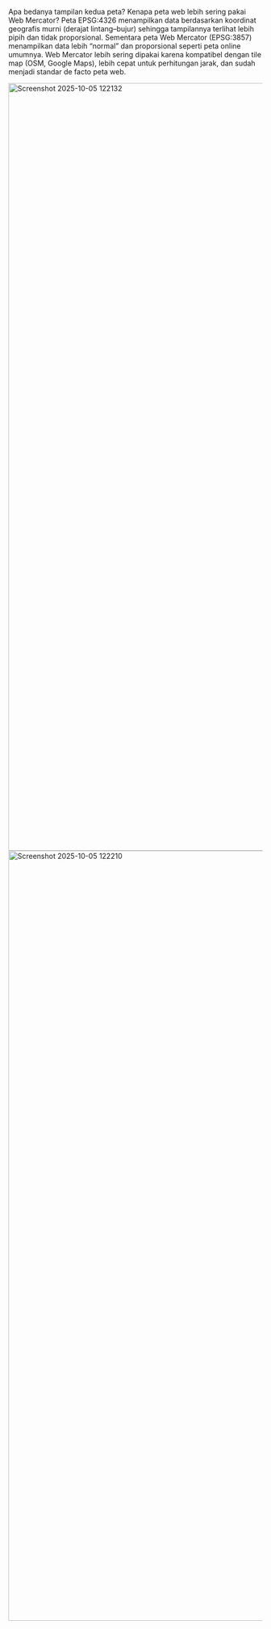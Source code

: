 Apa bedanya tampilan kedua peta? 
Kenapa peta web lebih sering pakai Web Mercator?
Peta EPSG:4326 menampilkan data berdasarkan koordinat geografis murni (derajat lintang–bujur) sehingga tampilannya terlihat lebih pipih dan tidak proporsional. 
Sementara peta Web Mercator (EPSG:3857) menampilkan data lebih “normal” dan proporsional seperti peta online umumnya. 
Web Mercator lebih sering dipakai karena kompatibel dengan tile map (OSM, Google Maps), lebih cepat untuk perhitungan jarak, dan sudah menjadi standar de facto peta web.

<img width="2879" height="1520" alt="Screenshot 2025-10-05 122132" src="https://github.com/user-attachments/assets/6feeff3e-80ae-4e74-ac7b-2680db1a15c0" />

<img width="2879" height="1525" alt="Screenshot 2025-10-05 122210" src="https://github.com/user-attachments/assets/dcbe010c-8eea-4b06-b099-d5ad2a7193b9" />
